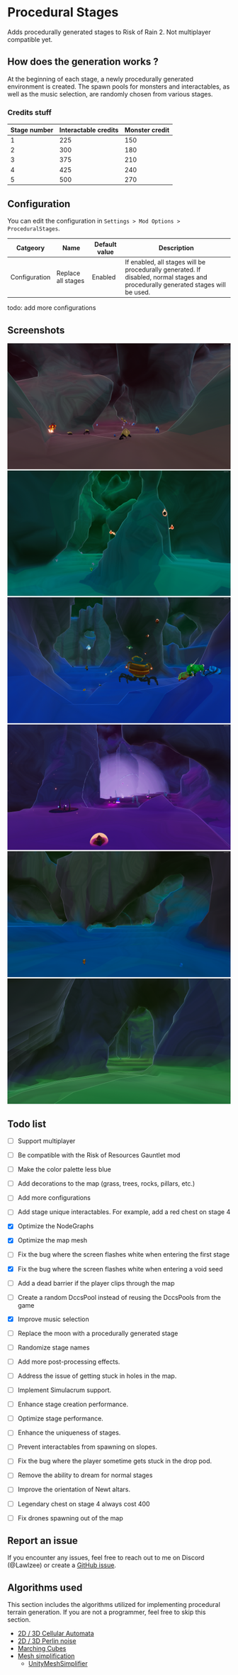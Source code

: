 # Procedural Stages

Adds procedurally generated stages to Risk of Rain 2. Not multiplayer compatible yet.

## How does the generation works ?
At the beginning of each stage, a newly procedurally generated environment is created. The spawn pools for monsters and interactables, as well as the music selection, are randomly chosen from various stages.

### Credits stuff

|Stage number|Interactable credits|Monster credit|
|--|--|--|
|1|225|150|
|2|300|180|
|3|375|210|
|4|425|240|
|5|500|270|

## Configuration

You can edit the configuration in `Settings > Mod Options > ProceduralStages`.

|Catgeory|Name|Default value|Description|
|--|--|--|--|
|Configuration|Replace all stages|Enabled|If enabled, all stages will be procedurally generated. If disabled, normal stages and procedurally generated stages will be used.

todo: add more configurations

## Screenshots

![Image1](https://raw.githubusercontent.com/Lawlzee/UnityMapGenerator/master/Mod/Images/1.1/Image1.png)
![Image2](https://raw.githubusercontent.com/Lawlzee/UnityMapGenerator/master/Mod/Images/1.1/Image2.png)
![Image4](https://raw.githubusercontent.com/Lawlzee/UnityMapGenerator/master/Mod/Images/1.1/Image4.png)
![Image5](https://raw.githubusercontent.com/Lawlzee/UnityMapGenerator/master/Mod/Images/1.1/Image5.png)
![Image6](https://raw.githubusercontent.com/Lawlzee/UnityMapGenerator/master/Mod/Images/1.1/Image6.png)
![Image3](https://raw.githubusercontent.com/Lawlzee/UnityMapGenerator/master/Mod/Images/1.1/Image8.png)

## Todo list
- [ ] Support multiplayer
- [ ] Be compatible with the Risk of Resources Gauntlet mod
- [ ] Make the color palette less blue
- [ ] Add decorations to the map (grass, trees, rocks, pillars, etc.)
- [ ] Add more configurations
- [ ] Add stage unique interactables. For example, add a red chest on stage 4
- [x] Optimize the NodeGraphs
- [x] Optimize the map mesh
- [ ] Fix the bug where the screen flashes white when entering the first stage
- [x] Fix the bug where the screen flashes white when entering a void seed
- [ ] Add a dead barrier if the player clips through the map
- [ ] Create a random DccsPool instead of reusing the DccsPools from the game
- [x] Improve music selection
- [ ] Replace the moon with a procedurally generated stage
- [ ] Randomize stage names
- [ ] Add more post-processing effects.
- [ ] Address the issue of getting stuck in holes in the map.
- [ ] Implement Simulacrum support.
- [ ] Enhance stage creation performance.
- [ ] Optimize stage performance.
- [ ] Enhance the uniqueness of stages.
- [ ] Prevent interactables from spawning on slopes.
- [ ] Fix the bug where the player sometime gets stuck in the drop pod.
- [ ] Remove the ability to dream for normal stages
- [ ] Improve the orientation of Newt altars.
- [ ] Legendary chest on stage 4 always cost 400
- [ ] Fix drones spawning out of the map


## Report an issue

If you encounter any issues, feel free to reach out to me on Discord (@Lawlzee) or create a [GitHub issue](https://github.com/Lawlzee/UnityMapGenerator/issues/new).

## Algorithms used

This section includes the algorithms utilized for implementing procedural terrain generation. If you are not a programmer, feel free to skip this section.

- [2D / 3D Cellular Automata](https://www.youtube.com/watch?v=v7yyZZjF1z4&list=PLFt_AvWsXl0eZgMK_DT5_biRkWXftAOf9)
- [2D / 3D Perlin noise](https://en.wikipedia.org/wiki/Perlin_noise)
- [Marching Cubes](https://www.youtube.com/watch?v=M3iI2l0ltbE)
- [Mesh simplification](https://www.youtube.com/watch?v=biLY19kuGOs)
    - [UnityMeshSimplifier](https://github.com/Whinarn/UnityMeshSimplifier)